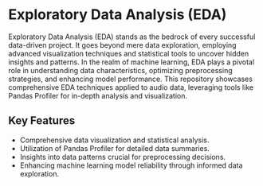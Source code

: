 # Exploratory Data Analysis (EDA)

Exploratory Data Analysis (EDA) stands as the bedrock of every successful data-driven project. It goes beyond mere data exploration, employing advanced visualization techniques and statistical tools to uncover hidden insights and patterns. In the realm of machine learning, EDA plays a pivotal role in understanding data characteristics, optimizing preprocessing strategies, and enhancing model performance. This repository showcases comprehensive EDA techniques applied to audio data, leveraging tools like Pandas Profiler for in-depth analysis and visualization.

## Key Features
- Comprehensive data visualization and statistical analysis.
- Utilization of Pandas Profiler for detailed data summaries.
- Insights into data patterns crucial for preprocessing decisions.
- Enhancing machine learning model reliability through informed data exploration.
